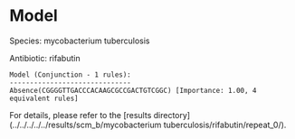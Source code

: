 
# Model

Species: mycobacterium tuberculosis

Antibiotic: rifabutin

```
Model (Conjunction - 1 rules):
------------------------------
Absence(CGGGGTTGACCCACAAGCGCCGACTGTCGGC) [Importance: 1.00, 4 equivalent rules]

```

For details, please refer to the [results directory](../../../../../results/scm_b/mycobacterium tuberculosis/rifabutin/repeat_0/).

